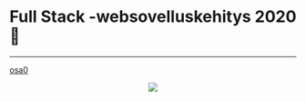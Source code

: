 # Full Stack -websovelluskehitys 2020 :space_invader:
***
[osa0](https://github.com/kriskrok/fullstack2020/tree/master/week0)
<p align="center">
  <img src="https://teeshirtpalace-production.s3.amazonaws.com/spree/images/LLM696-BLACK-HPOST/large/LLM696-BLACK-HPOST.jpg">
</p>

